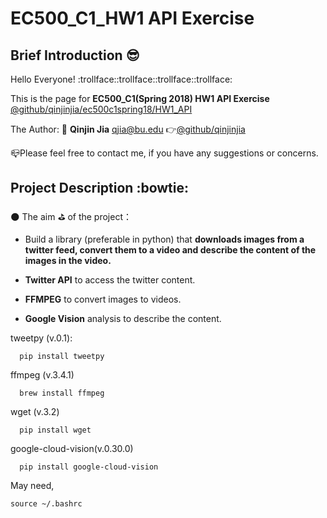 # EC500_C1_HW1 API Exercise
## Brief Introduction :sunglasses:

  Hello Everyone! :trollface::trollface::trollface::trollface:
  
  This is the page for **EC500_C1(Spring 2018) HW1 API Exercise** 
  [@github/qinjinjia/ec500c1spring18/HW1_API](https://github.com/qinjinjia/ec500c1spring18/tree/master/HW1%20API)
  
  The Author: :boy: **Qinjin Jia** qjia@bu.edu   :point_right:[@github/qinjinjia](https://github.com/qinjinjia)
   
  :mailbox_closed:Please feel free to contact me, if you have any suggestions or concerns.
  
## Project Description :bowtie:
:new_moon: The aim :golf: of the project：

  * Build a library (preferable in python) that **downloads images from a twitter feed, convert them to a video and describe the content of the images in the video.**
  
  * **Twitter API** to access the twitter content.
  
  * **FFMPEG** to convert images to videos.

  * **Google Vision** analysis to describe the content.
  
  
  tweetpy (v.0.1):
  
```
  pip install tweetpy
```
  
  ffmpeg (v.3.4.1)
```
  brew install ffmpeg
```

  wget (v.3.2)
```
  pip install wget 
```

  google-cloud-vision(v.0.30.0)
```
  pip install google-cloud-vision
```
  
May need,
```
source ~/.bashrc
```




 
